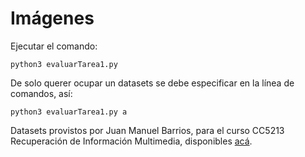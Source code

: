 # Imágenes

Ejecutar el comando:

```
python3 evaluarTarea1.py
```
De solo querer ocupar un datasets se debe especificar en la línea de comandos, así:
```
python3 evaluarTarea1.py a
```

Datasets provistos por Juan Manuel Barrios, para el curso CC5213 Recuperación de Información Multimedia, disponibles [acá](https://uchile-my.sharepoint.com/:u:/g/personal/matias_rivera_c_uchile_cl/EbO5yTWL3T1GkA3is3RoJh4Bbu-1pK3vLlXoytB7Vbqlcw?e=nbjqRt).

